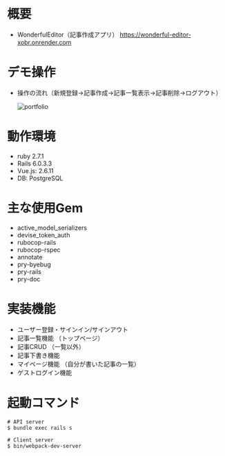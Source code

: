 # 概要

- WonderfulEditor（記事作成アプリ）
https://wonderful-editor-xobr.onrender.com

# デモ操作

- 操作の流れ（新規登録→記事作成→記事一覧表示→記事削除→ログアウト）

  ![portfolio](https://user-images.githubusercontent.com/59129419/224529496-392d1e38-c252-4070-9cd9-383f4883f766.gif)

# 動作環境

- ruby 2.7.1
- Rails 6.0.3.3
- Vue.js: 2.6.11
- DB: PostgreSQL

# 主な使用Gem

- active_model_serializers
- devise_token_auth
- rubocop-rails
- rubocop-rspec
- annotate
- pry-byebug
- pry-rails
- pry-doc

# 実装機能

- ユーザー登録・サインイン/サインアウト
- 記事一覧機能 （トップページ）
- 記事CRUD （一覧以外）
- 記事下書き機能
- マイページ機能 （自分が書いた記事の一覧）
- ゲストログイン機能

# 起動コマンド

```Shell
# API server
$ bundle exec rails s

# Client server
$ bin/webpack-dev-server
```
